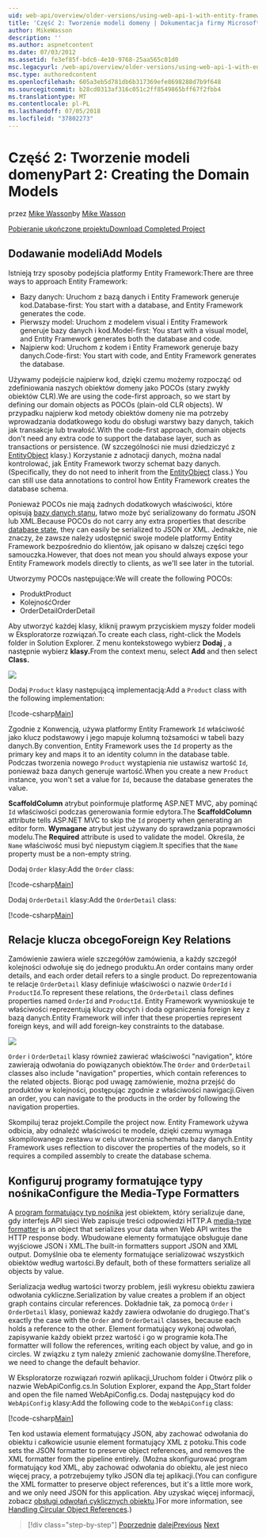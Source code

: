 ```yaml
---
uid: web-api/overview/older-versions/using-web-api-1-with-entity-framework-5/using-web-api-with-entity-framework-part-2
title: 'Część 2: Tworzenie modeli domeny | Dokumentacja firmy Microsoft'
author: MikeWasson
description: ''
ms.author: aspnetcontent
ms.date: 07/03/2012
ms.assetid: fe3ef85f-bdc6-4e10-9768-25aa565c01d0
msc.legacyurl: /web-api/overview/older-versions/using-web-api-1-with-entity-framework-5/using-web-api-with-entity-framework-part-2
msc.type: authoredcontent
ms.openlocfilehash: 605a3eb5d781db6b317369efe8698288d7b9f648
ms.sourcegitcommit: b28cd0313af316c051c2ff8549865bff67f2fbb4
ms.translationtype: MT
ms.contentlocale: pl-PL
ms.lasthandoff: 07/05/2018
ms.locfileid: "37802273"
---
```

<a name="part-2-creating-the-domain-models"></a><span data-ttu-id="9f291-102">Część 2: Tworzenie modeli domeny</span><span class="sxs-lookup"><span data-stu-id="9f291-102">Part 2: Creating the Domain Models</span></span>
====================
<span data-ttu-id="9f291-103">przez [Mike Wasson](https://github.com/MikeWasson)</span><span class="sxs-lookup"><span data-stu-id="9f291-103">by [Mike Wasson](https://github.com/MikeWasson)</span></span>

[<span data-ttu-id="9f291-104">Pobieranie ukończone projektu</span><span class="sxs-lookup"><span data-stu-id="9f291-104">Download Completed Project</span></span>](http://code.msdn.microsoft.com/ASP-NET-Web-API-with-afa30545)

## <a name="add-models"></a><span data-ttu-id="9f291-105">Dodawanie modeli</span><span class="sxs-lookup"><span data-stu-id="9f291-105">Add Models</span></span>

<span data-ttu-id="9f291-106">Istnieją trzy sposoby podejścia platformy Entity Framework:</span><span class="sxs-lookup"><span data-stu-id="9f291-106">There are three ways to approach Entity Framework:</span></span>

- <span data-ttu-id="9f291-107">Bazy danych: Uruchom z bazą danych i Entity Framework generuje kod.</span><span class="sxs-lookup"><span data-stu-id="9f291-107">Database-first: You start with a database, and Entity Framework generates the code.</span></span>
- <span data-ttu-id="9f291-108">Pierwszy model: Uruchom z modelem visual i Entity Framework generuje bazy danych i kod.</span><span class="sxs-lookup"><span data-stu-id="9f291-108">Model-first: You start with a visual model, and Entity Framework generates both the database and code.</span></span>
- <span data-ttu-id="9f291-109">Najpierw kod: Uruchom z kodem i Entity Framework generuje bazy danych.</span><span class="sxs-lookup"><span data-stu-id="9f291-109">Code-first: You start with code, and Entity Framework generates the database.</span></span>

<span data-ttu-id="9f291-110">Używamy podejście najpierw kod, dzięki czemu możemy rozpocząć od zdefiniowania naszych obiektów domeny jako POCOs (stary zwykły obiektów CLR).</span><span class="sxs-lookup"><span data-stu-id="9f291-110">We are using the code-first approach, so we start by defining our domain objects as POCOs (plain-old CLR objects).</span></span> <span data-ttu-id="9f291-111">W przypadku najpierw kod metody obiektów domeny nie ma potrzeby wprowadzania dodatkowego kodu do obsługi warstwy bazy danych, takich jak transakcje lub trwałość.</span><span class="sxs-lookup"><span data-stu-id="9f291-111">With the code-first approach, domain objects don't need any extra code to support the database layer, such as transactions or persistence.</span></span> <span data-ttu-id="9f291-112">(W szczególności nie musi dziedziczyć z [EntityObject](https://msdn.microsoft.com/library/system.data.objects.dataclasses.entityobject.aspx) klasy.) Korzystanie z adnotacji danych, można nadal kontrolować, jak Entity Framework tworzy schemat bazy danych.</span><span class="sxs-lookup"><span data-stu-id="9f291-112">(Specifically, they do not need to inherit from the [EntityObject](https://msdn.microsoft.com/library/system.data.objects.dataclasses.entityobject.aspx) class.) You can still use data annotations to control how Entity Framework creates the database schema.</span></span>

<span data-ttu-id="9f291-113">Ponieważ POCOs nie mają żadnych dodatkowych właściwości, które opisują [bazy danych stanu](https://msdn.microsoft.com/library/system.data.entitystate.aspx), łatwo może być serializowany do formatu JSON lub XML.</span><span class="sxs-lookup"><span data-stu-id="9f291-113">Because POCOs do not carry any extra properties that describe [database state](https://msdn.microsoft.com/library/system.data.entitystate.aspx), they can easily be serialized to JSON or XML.</span></span> <span data-ttu-id="9f291-114">Jednakże, nie znaczy, że zawsze należy udostępnić swoje modele platformy Entity Framework bezpośrednio do klientów, jak opisano w dalszej części tego samouczka.</span><span class="sxs-lookup"><span data-stu-id="9f291-114">However, that does not mean you should always expose your Entity Framework models directly to clients, as we'll see later in the tutorial.</span></span>

<span data-ttu-id="9f291-115">Utworzymy POCOs następujące:</span><span class="sxs-lookup"><span data-stu-id="9f291-115">We will create the following POCOs:</span></span>

- <span data-ttu-id="9f291-116">Produkt</span><span class="sxs-lookup"><span data-stu-id="9f291-116">Product</span></span>
- <span data-ttu-id="9f291-117">Kolejność</span><span class="sxs-lookup"><span data-stu-id="9f291-117">Order</span></span>
- <span data-ttu-id="9f291-118">OrderDetail</span><span class="sxs-lookup"><span data-stu-id="9f291-118">OrderDetail</span></span>

<span data-ttu-id="9f291-119">Aby utworzyć każdej klasy, kliknij prawym przyciskiem myszy folder modeli w Eksploratorze rozwiązań.</span><span class="sxs-lookup"><span data-stu-id="9f291-119">To create each class, right-click the Models folder in Solution Explorer.</span></span> <span data-ttu-id="9f291-120">Z menu kontekstowego wybierz **Dodaj** , a następnie wybierz **klasy.**</span><span class="sxs-lookup"><span data-stu-id="9f291-120">From the context menu, select **Add** and then select **Class.**</span></span>

![](using-web-api-with-entity-framework-part-2/_static/image1.png)

<span data-ttu-id="9f291-121">Dodaj `Product` klasy następującą implementacją:</span><span class="sxs-lookup"><span data-stu-id="9f291-121">Add a `Product` class with the following implementation:</span></span>

[!code-csharp[Main](using-web-api-with-entity-framework-part-2/samples/sample1.cs)]

<span data-ttu-id="9f291-122">Zgodnie z Konwencją, używa platformy Entity Framework `Id` właściwość jako klucz podstawowy i jego mapuje kolumną tożsamości w tabeli bazy danych.</span><span class="sxs-lookup"><span data-stu-id="9f291-122">By convention, Entity Framework uses the `Id` property as the primary key and maps it to an identity column in the database table.</span></span> <span data-ttu-id="9f291-123">Podczas tworzenia nowego `Product` wystąpienia nie ustawisz wartość `Id`, ponieważ baza danych generuje wartość.</span><span class="sxs-lookup"><span data-stu-id="9f291-123">When you create a new `Product` instance, you won't set a value for `Id`, because the database generates the value.</span></span>

<span data-ttu-id="9f291-124">**ScaffoldColumn** atrybut poinformuje platformę ASP.NET MVC, aby pominąć `Id` właściwości podczas generowania formie edytora.</span><span class="sxs-lookup"><span data-stu-id="9f291-124">The **ScaffoldColumn** attribute tells ASP.NET MVC to skip the `Id` property when generating an editor form.</span></span> <span data-ttu-id="9f291-125">**Wymagane** atrybut jest używany do sprawdzania poprawności modelu.</span><span class="sxs-lookup"><span data-stu-id="9f291-125">The **Required** attribute is used to validate the model.</span></span> <span data-ttu-id="9f291-126">Określa, że `Name` właściwość musi być niepustym ciągiem.</span><span class="sxs-lookup"><span data-stu-id="9f291-126">It specifies that the `Name` property must be a non-empty string.</span></span>

<span data-ttu-id="9f291-127">Dodaj `Order` klasy:</span><span class="sxs-lookup"><span data-stu-id="9f291-127">Add the `Order` class:</span></span>

[!code-csharp[Main](using-web-api-with-entity-framework-part-2/samples/sample2.cs)]

<span data-ttu-id="9f291-128">Dodaj `OrderDetail` klasy:</span><span class="sxs-lookup"><span data-stu-id="9f291-128">Add the `OrderDetail` class:</span></span>

[!code-csharp[Main](using-web-api-with-entity-framework-part-2/samples/sample3.cs)]

## <a name="foreign-key-relations"></a><span data-ttu-id="9f291-129">Relacje klucza obcego</span><span class="sxs-lookup"><span data-stu-id="9f291-129">Foreign Key Relations</span></span>

<span data-ttu-id="9f291-130">Zamówienie zawiera wiele szczegółów zamówienia, a każdy szczegół kolejności odwołuje się do jednego produktu.</span><span class="sxs-lookup"><span data-stu-id="9f291-130">An order contains many order details, and each order detail refers to a single product.</span></span> <span data-ttu-id="9f291-131">Do reprezentowania te relacje `OrderDetail` klasy definiuje właściwości o nazwie `OrderId` i `ProductId`.</span><span class="sxs-lookup"><span data-stu-id="9f291-131">To represent these relations, the `OrderDetail` class defines properties named `OrderId` and `ProductId`.</span></span> <span data-ttu-id="9f291-132">Entity Framework wywnioskuje te właściwości reprezentują kluczy obcych i doda ograniczenia foreign key z bazą danych.</span><span class="sxs-lookup"><span data-stu-id="9f291-132">Entity Framework will infer that these properties represent foreign keys, and will add foreign-key constraints to the database.</span></span>

![](using-web-api-with-entity-framework-part-2/_static/image2.png)

<span data-ttu-id="9f291-133">`Order` i `OrderDetail` klasy również zawierać właściwości "navigation", które zawierają odwołania do powiązanych obiektów.</span><span class="sxs-lookup"><span data-stu-id="9f291-133">The `Order` and `OrderDetail` classes also include "navigation" properties, which contain references to the related objects.</span></span> <span data-ttu-id="9f291-134">Biorąc pod uwagę zamówienie, można przejść do produktów w kolejności, postępując zgodnie z właściwości nawigacji.</span><span class="sxs-lookup"><span data-stu-id="9f291-134">Given an order, you can navigate to the products in the order by following the navigation properties.</span></span>

<span data-ttu-id="9f291-135">Skompiluj teraz projekt.</span><span class="sxs-lookup"><span data-stu-id="9f291-135">Compile the project now.</span></span> <span data-ttu-id="9f291-136">Entity Framework używa odbicia, aby odnaleźć właściwości te modele, dzięki czemu wymaga skompilowanego zestawu w celu utworzenia schematu bazy danych.</span><span class="sxs-lookup"><span data-stu-id="9f291-136">Entity Framework uses reflection to discover the properties of the models, so it requires a compiled assembly to create the database schema.</span></span>

## <a name="configure-the-media-type-formatters"></a><span data-ttu-id="9f291-137">Konfiguruj programy formatujące typy nośnika</span><span class="sxs-lookup"><span data-stu-id="9f291-137">Configure the Media-Type Formatters</span></span>

<span data-ttu-id="9f291-138">A [program formatujący typ nośnika](../../formats-and-model-binding/media-formatters.md) jest obiektem, który serializuje dane, gdy interfejs API sieci Web zapisuje treści odpowiedzi HTTP.</span><span class="sxs-lookup"><span data-stu-id="9f291-138">A [media-type formatter](../../formats-and-model-binding/media-formatters.md) is an object that serializes your data when Web API writes the HTTP response body.</span></span> <span data-ttu-id="9f291-139">Wbudowane elementy formatujące obsługuje dane wyjściowe JSON i XML.</span><span class="sxs-lookup"><span data-stu-id="9f291-139">The built-in formatters support JSON and XML output.</span></span> <span data-ttu-id="9f291-140">Domyślnie oba te elementy formatujące serializować wszystkich obiektów według wartości.</span><span class="sxs-lookup"><span data-stu-id="9f291-140">By default, both of these formatters serialize all objects by value.</span></span>

<span data-ttu-id="9f291-141">Serializacja według wartości tworzy problem, jeśli wykresu obiektu zawiera odwołania cykliczne.</span><span class="sxs-lookup"><span data-stu-id="9f291-141">Serialization by value creates a problem if an object graph contains circular references.</span></span> <span data-ttu-id="9f291-142">Dokładnie tak, za pomocą `Order` i `OrderDetail` klasy, ponieważ każdy zawiera odwołanie do drugiego.</span><span class="sxs-lookup"><span data-stu-id="9f291-142">That's exactly the case with the `Order` and `OrderDetail` classes, because each holds a reference to the other.</span></span> <span data-ttu-id="9f291-143">Element formatujący wykonaj odwołań, zapisywanie każdy obiekt przez wartość i go w programie koła.</span><span class="sxs-lookup"><span data-stu-id="9f291-143">The formatter will follow the references, writing each object by value, and go in circles.</span></span> <span data-ttu-id="9f291-144">W związku z tym należy zmienić zachowanie domyślne.</span><span class="sxs-lookup"><span data-stu-id="9f291-144">Therefore, we need to change the default behavior.</span></span>

<span data-ttu-id="9f291-145">W Eksploratorze rozwiązań rozwiń aplikacji\_Uruchom folder i Otwórz plik o nazwie WebApiConfig.cs.</span><span class="sxs-lookup"><span data-stu-id="9f291-145">In Solution Explorer, expand the App\_Start folder and open the file named WebApiConfig.cs.</span></span> <span data-ttu-id="9f291-146">Dodaj następujący kod do `WebApiConfig` klasy:</span><span class="sxs-lookup"><span data-stu-id="9f291-146">Add the following code to the `WebApiConfig` class:</span></span>

[!code-csharp[Main](using-web-api-with-entity-framework-part-2/samples/sample4.cs?highlight=11)]

<span data-ttu-id="9f291-147">Ten kod ustawia element formatujący JSON, aby zachować odwołania do obiektu i całkowicie usunie element formatujący XML z potoku.</span><span class="sxs-lookup"><span data-stu-id="9f291-147">This code sets the JSON formatter to preserve object references, and removes the XML formatter from the pipeline entirely.</span></span> <span data-ttu-id="9f291-148">(Można skonfigurować program formatujący kod XML, aby zachować odwołania do obiektu, ale jest nieco więcej pracy, a potrzebujemy tylko JSON dla tej aplikacji.</span><span class="sxs-lookup"><span data-stu-id="9f291-148">(You can configure the XML formatter to preserve object references, but it's a little more work, and we only need JSON for this application.</span></span> <span data-ttu-id="9f291-149">Aby uzyskać więcej informacji, zobacz [obsługi odwołań cyklicznych obiektu](../../formats-and-model-binding/json-and-xml-serialization.md#handling_circular_object_references).)</span><span class="sxs-lookup"><span data-stu-id="9f291-149">For more information, see [Handling Circular Object References](../../formats-and-model-binding/json-and-xml-serialization.md#handling_circular_object_references).)</span></span>

> [!div class="step-by-step"]
> <span data-ttu-id="9f291-150">[Poprzednie](using-web-api-with-entity-framework-part-1.md)
> [dalej](using-web-api-with-entity-framework-part-3.md)</span><span class="sxs-lookup"><span data-stu-id="9f291-150">[Previous](using-web-api-with-entity-framework-part-1.md)
[Next](using-web-api-with-entity-framework-part-3.md)</span></span>
